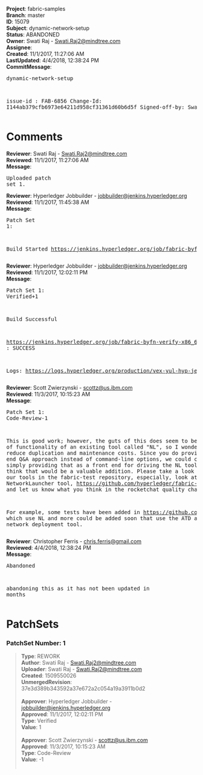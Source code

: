 <strong>Project</strong>: fabric-samples<br><strong>Branch</strong>: master<br><strong>ID</strong>: 15079<br><strong>Subject</strong>: dynamic-network-setup<br><strong>Status</strong>: ABANDONED<br><strong>Owner</strong>: Swati Raj - Swati.Raj2@mindtree.com<br><strong>Assignee</strong>:<br><strong>Created</strong>: 11/1/2017, 11:27:06 AM<br><strong>LastUpdated</strong>: 4/4/2018, 12:38:24 PM<br><strong>CommitMessage</strong>:<br><pre>dynamic-network-setup

issue-id : FAB-6856
Change-Id: I144ab379cfb6973e64211d958cf31361d60b6d5f
Signed-off-by: SwatiRaj <Swati.Raj2@mindtree.com>
</pre><h1>Comments</h1><strong>Reviewer</strong>: Swati Raj - Swati.Raj2@mindtree.com<br><strong>Reviewed</strong>: 11/1/2017, 11:27:06 AM<br><strong>Message</strong>: <pre>Uploaded patch set 1.</pre><strong>Reviewer</strong>: Hyperledger Jobbuilder - jobbuilder@jenkins.hyperledger.org<br><strong>Reviewed</strong>: 11/1/2017, 11:45:38 AM<br><strong>Message</strong>: <pre>Patch Set 1:

Build Started https://jenkins.hyperledger.org/job/fabric-byfn-verify-x86_64/131/</pre><strong>Reviewer</strong>: Hyperledger Jobbuilder - jobbuilder@jenkins.hyperledger.org<br><strong>Reviewed</strong>: 11/1/2017, 12:02:11 PM<br><strong>Message</strong>: <pre>Patch Set 1: Verified+1

Build Successful 

https://jenkins.hyperledger.org/job/fabric-byfn-verify-x86_64/131/ : SUCCESS

Logs: https://logs.hyperledger.org/production/vex-yul-hyp-jenkins-3/fabric-byfn-verify-x86_64/131</pre><strong>Reviewer</strong>: Scott Zwierzynski - scottz@us.ibm.com<br><strong>Reviewed</strong>: 11/3/2017, 10:15:23 AM<br><strong>Message</strong>: <pre>Patch Set 1: Code-Review-1

This is good work; however, the guts of this does seem to be a subset of functionality of an existing tool called "NL", so I wonder if we can reduce duplication and maintenance costs. Since you do provide a front end Q&A approach instead of command-line options, we could consider simply providing that as a front end for driving the NL tool, if folks think that would be a valuable addition. Please take a look at some of our tools in the fabric-test repository, especially, look at our NetworkLauncher tool, https://github.com/hyperledger/fabric-test/tree/master/tools/NL, and let us know what you think in the rocketchat quality channel.

For example, some tests have been added in https://github.com/hyperledger/fabric-test/tree/master/tools/PTE/CITest which use NL and more could be added soon that use the ATD and the cello network deployment tool.</pre><strong>Reviewer</strong>: Christopher Ferris - chris.ferris@gmail.com<br><strong>Reviewed</strong>: 4/4/2018, 12:38:24 PM<br><strong>Message</strong>: <pre>Abandoned

abandoning this as it has not been updated in months</pre><h1>PatchSets</h1><h3>PatchSet Number: 1</h3><blockquote><strong>Type</strong>: REWORK<br><strong>Author</strong>: Swati Raj - Swati.Raj2@mindtree.com<br><strong>Uploader</strong>: Swati Raj - Swati.Raj2@mindtree.com<br><strong>Created</strong>: 1509550026<br><strong>UnmergedRevision</strong>: 37e3d389b343592a37e672a2c054a19a3911b0d2<br><br><strong>Approver</strong>: Hyperledger Jobbuilder - jobbuilder@jenkins.hyperledger.org<br><strong>Approved</strong>: 11/1/2017, 12:02:11 PM<br><strong>Type</strong>: Verified<br><strong>Value</strong>: 1<br><br><strong>Approver</strong>: Scott Zwierzynski - scottz@us.ibm.com<br><strong>Approved</strong>: 11/3/2017, 10:15:23 AM<br><strong>Type</strong>: Code-Review<br><strong>Value</strong>: -1<br><br></blockquote>
